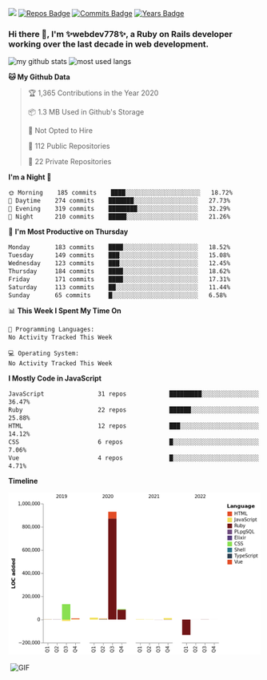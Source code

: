 ![](https://visitor-badge.glitch.me/badge?page_id=webdev778.webdev778)
[![Repos Badge](https://badges.pufler.dev/repos/webdev778)](https://badges.pufler.dev)
[![Commits Badge](https://badges.pufler.dev/commits/monthly/webdev778)](https://badges.pufler.dev)
[![Years Badge](https://badges.pufler.dev/years/webdev778)](https://badges.pufler.dev)
### Hi there 👋, I'm ✨webdev778✨, a Ruby on Rails developer working over the last decade in web development.


![my github stats](https://github-readme-stats.vercel.app/api?username=webdev778&show_icons=true&theme=tokyonight&line_height=27)
![most used langs](https://github-readme-stats.vercel.app/api/top-langs/?username=webdev778&hide=css,html&theme=tokyonight)

<!--START_SECTION:waka-->
**🐱 My Github Data** 

> 🏆 1,365 Contributions in the Year 2020
 > 
> 📦 1.3 MB Used in Github's Storage 
 > 
> 🚫 Not Opted to Hire
 > 
> 📜 112 Public Repositories
 > 
> 🔑 22 Private Repositories 

**I'm a Night 🦉** 

```text
🌞 Morning    185 commits    ████░░░░░░░░░░░░░░░░░░░░░   18.72% 
🌆 Daytime    274 commits    ███████░░░░░░░░░░░░░░░░░░   27.73% 
🌃 Evening    319 commits    ████████░░░░░░░░░░░░░░░░░   32.29% 
🌙 Night      210 commits    █████░░░░░░░░░░░░░░░░░░░░   21.26%

```
📅 **I'm Most Productive on Thursday** 

```text
Monday       183 commits    ████░░░░░░░░░░░░░░░░░░░░░   18.52% 
Tuesday      149 commits    ███░░░░░░░░░░░░░░░░░░░░░░   15.08% 
Wednesday    123 commits    ███░░░░░░░░░░░░░░░░░░░░░░   12.45% 
Thursday     184 commits    ████░░░░░░░░░░░░░░░░░░░░░   18.62% 
Friday       171 commits    ████░░░░░░░░░░░░░░░░░░░░░   17.31% 
Saturday     113 commits    ██░░░░░░░░░░░░░░░░░░░░░░░   11.44% 
Sunday       65 commits     █░░░░░░░░░░░░░░░░░░░░░░░░   6.58%

```


📊 **This Week I Spent My Time On** 

```text
💬 Programming Languages: 
No Activity Tracked This Week

💻 Operating System: 
No Activity Tracked This Week

```

**I Mostly Code in JavaScript** 

```text
JavaScript               31 repos            █████████░░░░░░░░░░░░░░░░   36.47% 
Ruby                     22 repos            ██████░░░░░░░░░░░░░░░░░░░   25.88% 
HTML                     12 repos            ███░░░░░░░░░░░░░░░░░░░░░░   14.12% 
CSS                      6 repos             █░░░░░░░░░░░░░░░░░░░░░░░░   7.06% 
Vue                      4 repos             █░░░░░░░░░░░░░░░░░░░░░░░░   4.71%

```


**Timeline**

![Chart not found](https://github.com/webdev778/webdev778/blob/main/charts/bar_graph.png) 


<!--END_SECTION:waka-->

<img align="right" alt="GIF" src="https://github.com/webdev778/webdev778/blob/main/code.gif?raw=true" width="500" height="320" />

<!--
**webdev778/webdev778** is a ✨ _special_ ✨ repository because its `README.md` (this file) appears on your GitHub profile.

Here are some ideas to get you started:

- 🔭 I’m currently working on ...
- 🌱 I’m currently learning ...
- 👯 I’m looking to collaborate on ...
- 🤔 I’m looking for help with ...
- 💬 Ask me about ...
- 📫 How to reach me: ...
- 😄 Pronouns: ...
- ⚡ Fun fact: ...
-->

